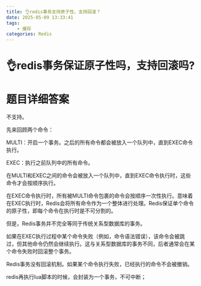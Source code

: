 ```yaml
---
title: 👌redis事务支持原子性，支持回滚？
date: 2025-05-09 13:33:41
tags:
	- 缓存
categories: Redis
---
```



# 👌redis事务保证原子性吗，支持回滚吗?

# 题目详细答案
不支持。



先来回顾两个命令：

MULTI：开启一个事务。之后的所有命令都会被放入一个队列中，直到EXEC命令执行。

EXEC：执行之前队列中的所有命令。

在MULTI和EXEC之间的命令会被放入一个队列中，直到EXEC命令执行时，这些命令才会按顺序执行。

在EXEC命令执行时，所有被MULTI命令包裹的命令会按顺序一次性执行。意味着在EXEC执行时，Redis会将所有命令作为一个整体进行处理。Redis保证单个命令的原子性，即每个命令在执行时是不可分割的。

但是，Redis事务并不完全等同于传统关系型数据库的事务。



如果在EXEC执行过程中某个命令失败（例如，命令语法错误），该命令会被跳过，但其他命令仍然会继续执行。这与关系型数据库的事务不同，后者通常会在某个命令失败时回滚整个事务。

Redis事务没有回滚机制。如果某个命令执行失败，已经执行的命令不会被撤销。

redis再执行lua脚本的时候，会封装为一个事务，不可中断；